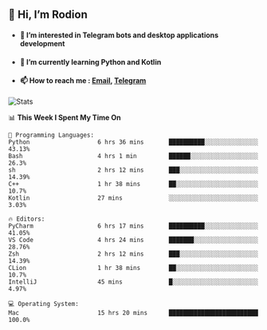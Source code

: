 ## 👋 Hi, I’m Rodion
- #### 👀 I’m interested in Telegram bots and desktop applications development
- #### 🌱 I’m currently learning Python and Kotlin
- #### 📫 How to reach me : [Email](mailto:me@lavn.ml), [Telegram](https://t.me/fast_geek)

![Stats](https://github-readme-stats.vercel.app/api?username=fast-geek&show_icons=true&theme=react&hide=issues&count_private=true&layout=compact)


<!--START_SECTION:waka-->
📊 **This Week I Spent My Time On** 

```text
💬 Programming Languages: 
Python                   6 hrs 36 mins       ██████████░░░░░░░░░░░░░░░   43.13% 
Bash                     4 hrs 1 min         ██████░░░░░░░░░░░░░░░░░░░   26.3% 
sh                       2 hrs 12 mins       ███░░░░░░░░░░░░░░░░░░░░░░   14.39% 
C++                      1 hr 38 mins        ██░░░░░░░░░░░░░░░░░░░░░░░   10.7% 
Kotlin                   27 mins             ░░░░░░░░░░░░░░░░░░░░░░░░░   3.03%

🔥 Editors: 
PyCharm                  6 hrs 17 mins       ██████████░░░░░░░░░░░░░░░   41.05% 
VS Code                  4 hrs 24 mins       ███████░░░░░░░░░░░░░░░░░░   28.76% 
Zsh                      2 hrs 12 mins       ███░░░░░░░░░░░░░░░░░░░░░░   14.39% 
CLion                    1 hr 38 mins        ██░░░░░░░░░░░░░░░░░░░░░░░   10.7% 
IntelliJ                 45 mins             █░░░░░░░░░░░░░░░░░░░░░░░░   4.97%

💻 Operating System: 
Mac                      15 hrs 20 mins      █████████████████████████   100.0%

```


<!--END_SECTION:waka-->
